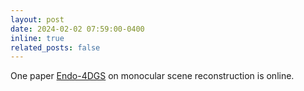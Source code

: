 ```yaml
---
layout: post
date: 2024-02-02 07:59:00-0400
inline: true
related_posts: false
---
```


One paper [Endo-4DGS](https://arxiv.org/abs/2401.16416) on monocular scene reconstruction is online.
